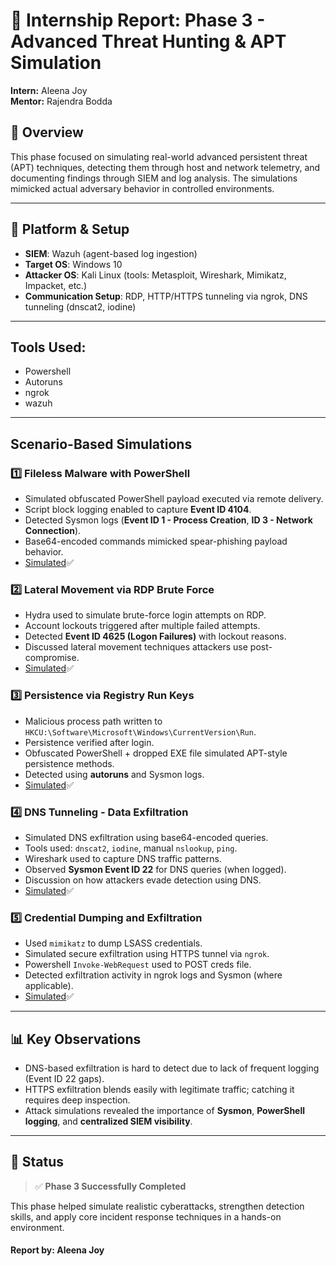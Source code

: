 # 📌 Internship Report: Phase 3 - Advanced Threat Hunting & APT Simulation

**Intern:** Aleena Joy  
**Mentor:** Rajendra Bodda

## 🧠 Overview

This phase focused on simulating real-world advanced persistent threat (APT) techniques, detecting them through host and network telemetry, and documenting findings through SIEM and log analysis. The simulations mimicked actual adversary behavior in controlled environments.

---

## 🔐 Platform & Setup

- **SIEM**: Wazuh (agent-based log ingestion)
- **Target OS**: Windows 10
- **Attacker OS**: Kali Linux (tools: Metasploit, Wireshark, Mimikatz, Impacket, etc.)
- **Communication Setup**: RDP, HTTP/HTTPS tunneling via ngrok, DNS tunneling (dnscat2, iodine)

---

## Tools Used:
- Powershell
- Autoruns
- ngrok
- wazuh

---

## Scenario-Based Simulations

### 1️⃣ **Fileless Malware with PowerShell**
- Simulated obfuscated PowerShell payload executed via remote delivery.
- Script block logging enabled to capture **Event ID 4104**.
- Detected Sysmon logs (**Event ID 1 - Process Creation**, **ID 3 - Network Connection**).
- Base64-encoded commands mimicked spear-phishing payload behavior.
- [Simulated](https://github.com/alj-v/cyber-intern-phase-3/blob/main/hints/hint01_fileless_malware_via_powershell.md)✅

### 2️⃣ **Lateral Movement via RDP Brute Force**
- Hydra used to simulate brute-force login attempts on RDP.
- Account lockouts triggered after multiple failed attempts.
- Detected **Event ID 4625 (Logon Failures)** with lockout reasons.
- Discussed lateral movement techniques attackers use post-compromise.
- [Simulated](https://github.com/alj-v/cyber-intern-phase-3/blob/main/hints/hint02_lateral_movement.md)✅

### 3️⃣ **Persistence via Registry Run Keys**
- Malicious process path written to `HKCU:\Software\Microsoft\Windows\CurrentVersion\Run`.
- Persistence verified after login.
- Obfuscated PowerShell + dropped EXE file simulated APT-style persistence methods.
- Detected using **autoruns** and Sysmon logs.
- [Simulated](https://github.com/alj-v/cyber-intern-phase-3/blob/main/hints/hint03_persistence.md)✅

### 4️⃣ **DNS Tunneling - Data Exfiltration**
- Simulated DNS exfiltration using base64-encoded queries.
- Tools used: `dnscat2`, `iodine`, manual `nslookup`, `ping`.
- Wireshark used to capture DNS traffic patterns.
- Observed **Sysmon Event ID 22** for DNS queries (when logged).
- Discussion on how attackers evade detection using DNS.
- [Simulated](https://github.com/alj-v/cyber-intern-phase-3/blob/main/hints/hint04_dns_tunneling.md)✅

### 5️⃣ **Credential Dumping and Exfiltration**
- Used `mimikatz` to dump LSASS credentials.
- Simulated secure exfiltration using HTTPS tunnel via `ngrok`.
- Powershell `Invoke-WebRequest` used to POST creds file.
- Detected exfiltration activity in ngrok logs and Sysmon (where applicable).
- [Simulated](https://github.com/alj-v/cyber-intern-phase-3/blob/main/hints/hint05_credential_dumping_and%20https_exfiltration.md)✅

---

## 📊 Key Observations

- DNS-based exfiltration is hard to detect due to lack of frequent logging (Event ID 22 gaps).
- HTTPS exfiltration blends easily with legitimate traffic; catching it requires deep inspection.
- Attack simulations revealed the importance of **Sysmon**, **PowerShell logging**, and **centralized SIEM visibility**.

---

## 🏁 Status

> ✅ **Phase 3 Successfully Completed**

This phase helped simulate realistic cyberattacks, strengthen detection skills, and apply core incident response techniques in a hands-on environment.

#### Report by: Aleena Joy
